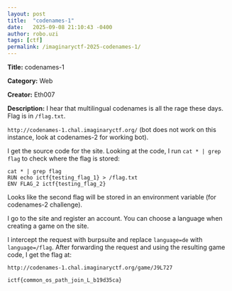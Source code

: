 ```yaml
---
layout: post
title:  "codenames-1"
date:   2025-09-08 21:10:43 -0400
author: robo.uzi
tags: [ctf]
permalink: /imaginaryctf-2025-codenames-1/
---
```


**Title:** codenames-1

**Category:** Web

**Creator:** Eth007

**Description:** I hear that multilingual codenames is all the rage these days. Flag is in `/flag.txt`.

`http://codenames-1.chal.imaginaryctf.org/` (bot does not work on this instance, look at codenames-2 for working bot).

I get the source code for the site. Looking at the code, I run `cat * | grep flag` to check where the flag is stored:
```shell
cat * | grep flag
RUN echo ictf{testing_flag_1} > /flag.txt  
ENV FLAG_2 ictf{testing_flag_2}
```
Looks like the second flag will be stored in an environment variable (for codenames-2 challenge).

I go to the site and register an account. You can choose a language when creating a game on the site. 

I intercept the request with burpsuite and replace `language=de` with `language=/flag`. After forwarding the request and using the resulting game code, I get the flag at:

`http://codenames-1.chal.imaginaryctf.org/game/J9L727`

`ictf{common_os_path_join_L_b19d35ca}`